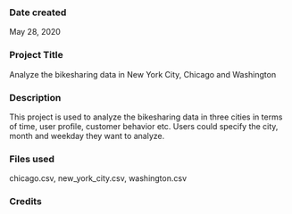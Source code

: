 ### Date created
May 28, 2020

### Project Title
Analyze the bikesharing data in New York City, Chicago and Washington

### Description
This project is used to analyze the bikesharing data in three cities in terms of time, user profile, customer behavior etc. Users could specify the city, month and weekday they want to analyze.

### Files used
chicago.csv, new_york_city.csv, washington.csv

### Credits
